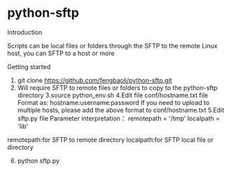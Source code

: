 # python-sftp
Introduction

Scripts can be local files or folders through the SFTP to the remote Linux host, you can SFTP to a host or more



Getting started
1. git clone https://github.com/fengbaoli/python-sftp.git
2. Will require SFTP to remote files or folders to copy to the python-sftp directory
3.source python_env.sh
4.Edit file conf/hostname.txt file
Format as:
hostname:username:password
If you need to upload to multiple hosts, please add the above format to conf/hostname.txt
5.Edit sftp.py file
Parameter interpretation：
    remotepath = '/tmp'
    localpath = 'lib'
    
remotepath:for SFTP to remote directory
localpath:for SFTP local file or directory

6. python sftp.py

